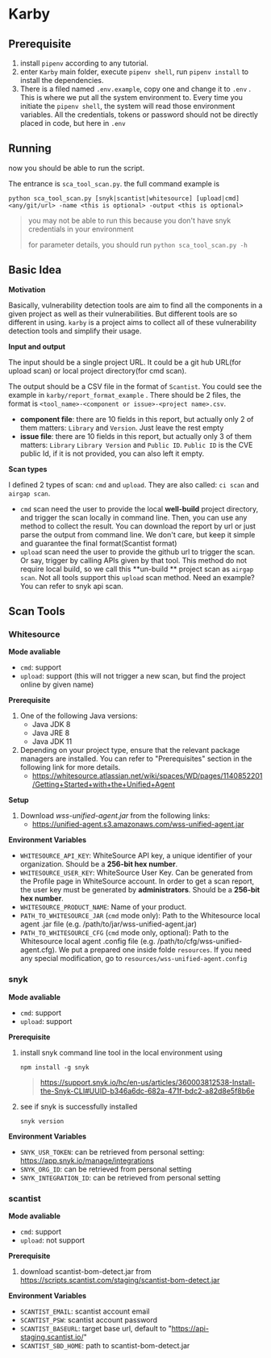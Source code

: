 # Karby

## Prerequisite

1. install `pipenv` according to any tutorial.
2. enter `Karby` main folder, execute `pipenv shell`, run `pipenv install` to install the dependencies.
3. There is a filed named `.env.example`, copy one and change it to `.env` . This is where we put all the system environment to. Every time you initiate the `pipenv shell`, the system will read those environment variables. All the credentials, tokens or password should not be directly placed in code, but here in `.env`

## Running

now you should be able to run the script.

The entrance is `sca_tool_scan.py`. the full command example is

```
python sca_tool_scan.py [snyk|scantist|whitesource] [upload|cmd] <any/git/url> -name <this is optional> -output <this is optional>
```

> you may not be able to run this because you don't have snyk credentials in your environment
>
> for parameter details, you should run `python sca_tool_scan.py -h`



## Basic Idea

**Motivation**

Basically, vulnerability detection tools are aim to find all the components in a given project as well as their vulnerabilities. But different tools are so different in using. `karby` is a project aims to collect all of these vulnerability detection tools and simplify their usage. 

**Input and output**

The input should be a single project URL. It could be a git hub URL(for upload scan) or local project directory(for cmd scan).

The output should be a CSV file in the format of `Scantist`. You could see the example in `karby/report_format_example` . There should be 2 files, the format is `<tool_name>-<component or issue>-<project name>.csv`.

- **component file**: there are 10 fields in this report, but actually only 2 of them matters: `Library` and `Version`. Just leave the rest empty
- **issue file**: there are 10 fields in this report, but actually only 3 of them matters: `Library` `Library Version` and `Public ID`. `Public ID` is the CVE public Id, if it is not provided, you can also left it empty. 	

**Scan types**

I defined 2 types of scan: `cmd` and `upload`. They are also called: `ci scan` and `airgap scan`. 

- `cmd` scan need the user to provide the local **well-build** project directory, and trigger the scan locally in command line. Then, you can use any method to collect the result. You can download the report by url or just parse the output from command line. We don't care, but keep it simple and guarantee the final format(Scantist format)
- `upload` scan need the user to provide the github url to trigger the scan. Or say, trigger by calling APIs given by that tool. This method do not require local build, so we call this **un-build ** project scan as `airgap scan`. Not all tools support this `upload` scan method. Need an example? You can refer to snyk api scan. 


## Scan Tools

### Whitesource   

**Mode avaliable**
- `cmd`: support
- `upload`: support (this will not trigger a new scan, but find the project online by given name)

**Prerequisite** 
1. One of the following Java versions:
   - Java JDK 8
   - Java JRE 8
   - Java JDK 11
2. Depending on your project type, ensure that the relevant package managers are installed. You can refer to "Prerequisites" section in the following link for more details.
   - https://whitesource.atlassian.net/wiki/spaces/WD/pages/1140852201/Getting+Started+with+the+Unified+Agent

**Setup**
1. Download _wss-unified-agent.jar_ from the following links:
   - https://unified-agent.s3.amazonaws.com/wss-unified-agent.jar

**Environment Variables**
- `WHITESOURCE_API_KEY`: WhiteSource API key, a unique identifier of your organization. Should be a __256-bit hex number__. 
- `WHITESOURCE_USER_KEY`: WhiteSource User Key. Can be generated from the Profile page in WhiteSource account. In order to get a scan report, the user key must be generated by __administrators__.  Should be a __256-bit hex number__. 
- `WHITESOURCE_PRODUCT_NAME`: Name of your product. 
- `PATH_TO_WHITESOURCE_JAR` (`cmd` mode only): Path to the Whitesource local agent .jar file (e.g. /path/to/jar/wss-unified-agent.jar)
- `PATH_TO_WHITESOURCE_CFG` (`cmd` mode only, optional): Path to the Whitesource local agent .config file (e.g. /path/to/cfg/wss-unified-agent.cfg). We put a prepared one inside folde `resources`. If you need any special modification, go to `resources/wss-unified-agent.config`

### snyk

**Mode avaliable**
- `cmd`: support
- `upload`: support 

**Prerequisite**
1. install snyk command line tool in the local environment using
    ```
    npm install -g snyk
    ``` 
    > https://support.snyk.io/hc/en-us/articles/360003812538-Install-the-Snyk-CLI#UUID-b346a6dc-682a-471f-bdc2-a82d8e5f8b6e
2. see if snyk is successfully installed
    ```
    snyk version
   ```
   
**Environment Variables**
- `SNYK_USR_TOKEN`: can be retrieved from personal setting: https://app.snyk.io/manage/integrations
- `SNYK_ORG_ID`: can be retrieved from personal setting
- `SNYK_INTEGRATION_ID`: can be retrieved from personal setting

### scantist

**Mode avaliable**
- `cmd`: support
- `upload`: not support 


**Prerequisite**
1. download scantist-bom-detect.jar from https://scripts.scantist.com/staging/scantist-bom-detect.jar

**Environment Variables**
- `SCANTIST_EMAIL`: scantist account email
- `SCANTIST_PSW`: scantist account password
- `SCANTIST_BASEURL`: target base url, default to "https://api-staging.scantist.io/"
- `SCANTIST_SBD_HOME`: path to scantist-bom-detect.jar
